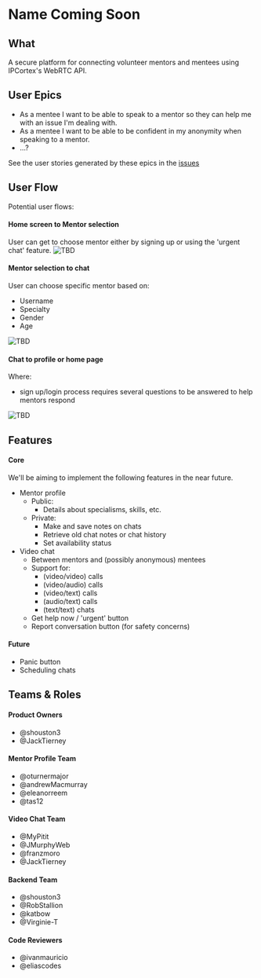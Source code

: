 # Name Coming Soon

## What
A secure platform for connecting volunteer mentors and mentees using IPCortex's WebRTC API.

## User Epics
* As a mentee I want to be able to speak to a mentor so they can help me with an issue I'm dealing with.
* As a mentee I want to be able to be confident in my anonymity when speaking to a mentor.
* ...?

See the user stories generated by these epics in the [issues](#)

## User Flow
Potential user flows:

#### Home screen to Mentor selection
User can get to choose mentor either by signing up or using the 'urgent chat' feature.
![TBD](#)

#### Mentor selection to chat
User can choose specific mentor based on:
* Username
* Specialty
* Gender
* Age

![TBD](#)

#### Chat to profile or home page
Where:
* sign up/login process requires several questions to be answered to help mentors respond

![TBD](#)

## Features

#### Core
We'll be aiming to implement the following features in the near future.

* Mentor profile
  * Public:
    * Details about specialisms, skills, etc.
  * Private:
    * Make and save notes on chats
    * Retrieve old chat notes or chat history
    * Set availability status
* Video chat
  * Between mentors and (possibly anonymous) mentees
  * Support for:
    * (video/video) calls
    * (video/audio) calls
    * (video/text) calls
    * (audio/text) calls
    * (text/text) chats
  * Get help now / 'urgent' button
  * Report conversation button (for safety concerns)

#### Future
* Panic button
* Scheduling chats

## Teams & Roles

#### Product Owners
* @shouston3
* @JackTierney

#### Mentor Profile Team
* @oturnermajor
* @andrewMacmurray
* @eleanorreem
* @tas12

#### Video Chat Team
* @MyPitit
* @JMurphyWeb
* @franzmoro
* @JackTierney

#### Backend Team
* @shouston3
* @RobStallion
* @katbow
* @Virginie-T

#### Code Reviewers
* @ivanmauricio
* @eliascodes
